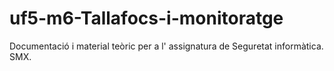# uf5-m6-Tallafocs-i-monitoratge
Documentació i material teòric per a l' assignatura de Seguretat informàtica. SMX.
